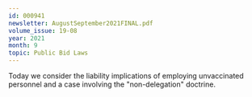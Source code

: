 ```yaml
---
id: 000941
newsletter: AugustSeptember2021FINAL.pdf
volume_issue: 19-08
year: 2021
month: 9
topic: Public Bid Laws
---
```


Today we consider the liability implications of employing unvaccinated personnel and a case involving the "non-delegation" doctrine.